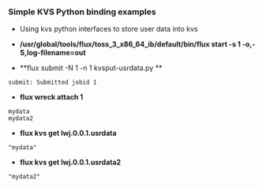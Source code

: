 ### Simple KVS Python binding examples

- Using kvs python interfaces to store user data into kvs

- **/usr/global/tools/flux/toss_3_x86_64_ib/default/bin/flux start -s 1 -o,-S,log-filename=out**

- **flux submit -N 1 -n 1 kvsput-usrdata.py **

```
submit: Submitted jobid 1
```

- **flux wreck attach 1**

```
mydata
mydata2
```

- **flux kvs get lwj.0.0.1.usrdata**

```
"mydata"
```

- **flux kvs get lwj.0.0.1.usrdata2**

```
"mydata2"
```

